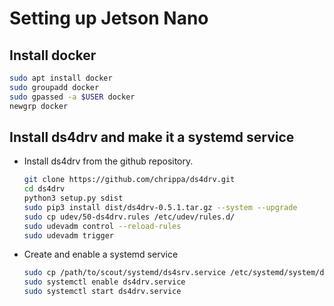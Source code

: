 # Setting up Jetson Nano

## Install docker

```bash
sudo apt install docker
sudo groupadd docker
sudo gpassed -a $USER docker
newgrp docker
```

## Install ds4drv and make it a systemd service

- Install ds4drv from the github repository.
  ```bash
  git clone https://github.com/chrippa/ds4drv.git
  cd ds4drv
  python3 setup.py sdist
  sudo pip3 install dist/ds4drv-0.5.1.tar.gz --system --upgrade
  sudo cp udev/50-ds4drv.rules /etc/udev/rules.d/
  sudo udevadm control --reload-rules
  sudo udevadm trigger
  ```
- Create and enable a systemd service
  ```bash
  sudo cp /path/to/scout/systemd/ds4srv.service /etc/systemd/system/ds4drv.service
  sudo systemctl enable ds4drv.service
  sudo systemctl start ds4drv.service
  ```

